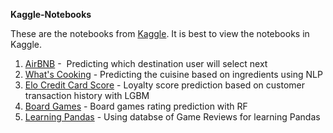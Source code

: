 <p><strong>Kaggle-Notebooks</strong></p>
<p>These are the notebooks from <a href="https://www.kaggle.com/justk1/kernels">Kaggle</a>. It is best to view the notebooks in Kaggle.</p>
<ol>
<li><a href="https://www.kaggle.com/justk1/airbnb" target="_blank" rel="noopener">AirBNB</a> -&nbsp; Predicting which destination user will select next</li>
<li><a href="https://www.kaggle.com/justk1/let-s-cook-wait-what-can-we-cook" target="_blank" rel="noopener">What's Cooking</a> - Predicting the&nbsp;cuisine based on ingredients using NLP</li>
<li><a href="https://www.kaggle.com/justk1/elo-elo" target="_blank" rel="noopener">Elo Credit Card Score</a> - Loyalty score prediction based on customer transaction history with LGBM</li>
<li><a href="https://www.kaggle.com/justk1/let-s-play-board-games" target="_blank" rel="noopener">Board Games</a> - Board games rating prediction with RF</li>
<li><a href="https://www.kaggle.com/justk1/learning-pandas-with-game-reviews" target="_blank" rel="noopener">Learning Pandas</a> - Using databse of Game Reviews for learning Pandas</li>
</ol>
